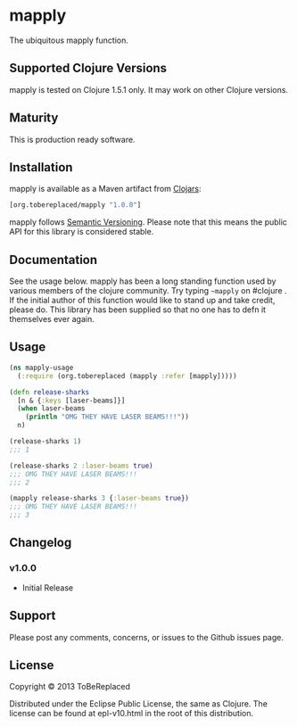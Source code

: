 # mapply

The ubiquitous mapply function.

## Supported Clojure Versions

mapply is tested on Clojure 1.5.1 only.  It may work on other Clojure versions.

## Maturity

This is production ready software.

## Installation

mapply is available as a Maven artifact from [Clojars]:
```clojure
[org.tobereplaced/mapply "1.0.0"]
```
mapply follows [Semantic Versioning].  Please note that this means the public API for this library is considered stable.

## Documentation

See the usage below.  mapply has been a long standing function used by various members of the clojure community.  Try typing `~mapply` on #clojure .  If the initial author of this function would like to stand up and take credit, please do.  This library has been supplied so that no one has to defn it themselves ever again.

## Usage

```clojure
(ns mapply-usage
  (:require (org.tobereplaced (mapply :refer [mapply]))))

(defn release-sharks
  [n & {:keys [laser-beams]}]
  (when laser-beams
    (println "OMG THEY HAVE LASER BEAMS!!!"))
  n)

(release-sharks 1)
;;; 1

(release-sharks 2 :laser-beams true)
;;; OMG THEY HAVE LASER BEAMS!!!
;;; 2

(mapply release-sharks 3 {:laser-beams true})
;;; OMG THEY HAVE LASER BEAMS!!!
;;; 3
```

## Changelog

### v1.0.0

- Initial Release

## Support

Please post any comments, concerns, or issues to the Github issues page.

## License

Copyright © 2013 ToBeReplaced

Distributed under the Eclipse Public License, the same as Clojure.  The license can be found at epl-v10.html in the root of this distribution.

[Clojars]: http://clojars.org/org.tobereplaced/mapply
[Semantic Versioning]: http://semver.org
